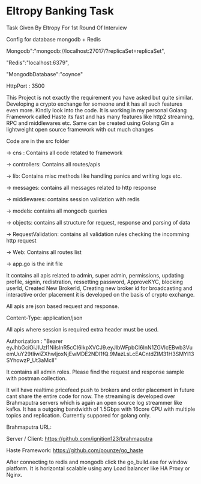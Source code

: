 # Eltropy Banking Task
Task Given By Eltropy For 1st Round Of Interview

Config for database mongodb + Redis

Mongodb":"mongodb://localhost:27017/?replicaSet=replicaSet",

"Redis":"localhost:6379",

"MongodbDatabase":"coynce"

HttpPort : 3500

This Project is not exactly the requirement you have asked but quite similar. Developing a crypto exchange for someone and it has all such features even more. Kindly look into the code.
It is working in my personal Golang Framework called Haste its fast and has many features like http2 streaming, RPC and middlewares etc. Same can be created using Golang Gin a lightweight open source framework with out much changes

Code are in the src folder

  -> cns : Contains all code retated to framework
  
  -> controllers: Contains all routes/apis
  
  -> lib: Contains misc methods like handling panics and writing logs etc.
  
  -> messages: contains all messages related to http response
  
  -> middlewares: contains session validation with redis
  
  -> models: contains all mongodb queries
  
  -> objects: contains all structure for request, response and parsing of data
  
  -> RequestValidation: contains all validation rules checking the incomming http request
  
  -> Web: Contains all routes list
  
  -> app.go is the init file

It contains all apis related to admin, super admin, permissions, updating profile, signin, redistration, ressetting password, ApproveKYC, blocking userId, Created New BrokerId, Creating new broker id for broadcasting and interactive order placement it is developed on the basis of crypto exchange.

All apis are json based request and response. 

Content-Type: application/json

All apis where session is required extra header must be used.

Authorization : "Bearer eyJhbGciOiJIUzI1NiIsInR5cCI6IkpXVCJ9.eyJlbWFpbCI6InN1ZGVlcEBwb3VuemUuY29tIiwiZXhwIjoxNjEwMDE2NDI1fQ.9MazLsLcEACntdZIM31H3SMYI13SYhowzP_Ut3aMclI"

It contains all admin roles. Please find the request and response sample with postman collection.

It will have realtime pricefeed push to brokers and order placement in future cant share the entire code for now. The streaming is developed over Brahmaputra servers which is again an open source log streammer like kafka. It has a outgoing bandwidth of 1.5Gbps with 16core CPU with multiple topics and replication. Currently suppored for golang only.

Brahmaputra URL: 

Server / Client: https://github.com/ignition123/brahmaputra

Haste Framework: https://github.com/pounze/go_haste

After connecting to redis and mongodb click the go_build.exe for window platform. It is horizontal scalable using any Load balancer like HA Proxy or Nginx.
